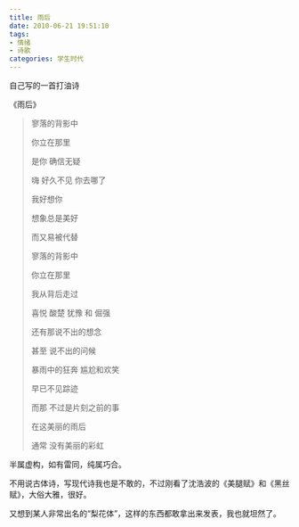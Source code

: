 ```yaml
---
title: 雨后
date: 2010-06-21 19:51:10
tags:
- 情绪
- 诗歌
categories: 学生时代
---
```


自己写的一首打油诗

《雨后》

> 寥落的背影中
> 
> 你立在那里
> 
> 是你 确信无疑
> <br>
> 
> 嗨 好久不见 你去哪了
> 
> 我好想你
> <br>
> 
> 想象总是美好
> 
> 而又易被代替
> <br>
> 
> 寥落的背影中
> 
> 你立在那里
> 
> 我从背后走过
> 
> 喜悦 酸楚 犹豫 和 倔强
> 
> 还有那说不出的想念
> 
> 甚至 说不出的问候
> <br>
> 
> 暴雨中的狂奔 尴尬和欢笑
> 
> 早已不见踪迹
> 
> 而那 不过是片刻之前的事
> <br>
> 
> 在这美丽的雨后
> 
> 通常 没有美丽的彩虹


半属虚构，如有雷同，纯属巧合。

不用说古体诗，写现代诗我也是不敢的，不过刚看了沈浩波的《美腿赋》和《黑丝赋》，大俗大雅，很好。

又想到某人非常出名的“梨花体”，这样的东西都敢拿出来发表，我也就坦然了。
